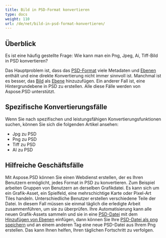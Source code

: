 ```yaml
---
title: Bild in PSD-Format konvertieren
type: docs
weight: 110
url: /de/net/bild-in-psd-format-konvertieren/
---
```


## **Überblick**
Es ist eine häufig gestellte Frage: Wie kann man ein Png, Jpeg, Ai, Tiff-Bild in PSD konvertieren?

Das Hauptproblem ist, dass das [PSD-Format](/psd/de/net/psd-datei/) viele Metadaten und [Ebenen](/psd/de/net/psd-ebene/) enthält und eine direkte Konvertierung nicht immer sinnvoll ist. Manchmal ist es besser, das [Bild](https://reference.aspose.com/psd/net/aspose.psd/bild) als [Ebene](https://reference.aspose.com/psd/net/aspose.psd/datenformate.psd/ebenen/ebene) hinzuzufügen. Ein anderer Fall ist, eine Hintergrundebene in PSD zu erstellen. Alle diese Fälle werden von Aspose.PSD unterstützt.

## **Spezifische Konvertierungsfälle**
Wenn Sie nach spezifischen und leistungsfähigen Konvertierungsfunktionen suchen, können Sie sich die folgenden Artikel ansehen:

- Jpg zu PSD
- Png zu PSD
- Tiff zu PSD
- AI zu PSD

## **Hilfreiche Geschäftsfälle**
Mit Aspose.PSD können Sie einen Webdienst erstellen, der es Ihren Benutzern ermöglicht, jedes Format in PSD zu konvertieren. Zum Beispiel arbeiten Gruppen von Benutzern an derselben Grafikdatei. Es kann sich um ein Grafik-Asset, ein Spielfeld, eine mehrschichtige Karte oder Pixel-Art Tiles handeln. Unterschiedliche Benutzer erstellen verschiedene Teile der Datei. In diesem Fall müssen sie einmal täglich die erledigte Arbeit zusammenführen, um sie zu überprüfen. Ihre Automatisierung kann alle neuen Grafik-Assets sammeln und sie in eine [PSD-Datei](/psd/de/net/psd-datei/) mit dem [Hinzufügen von Ebenen](/psd/de/net/ebene-zu-psd-hinzufuegen/) einfügen, dann können Sie Ihre [PSD-Datei als png speichern](/psd/de/net/psd-zu-png/) und an einem anderen Tag eine neue PSD-Datei aus Ihrem Png erstellen. Das kann Ihnen helfen, Ihren täglichen Fortschritt zu verfolgen.
